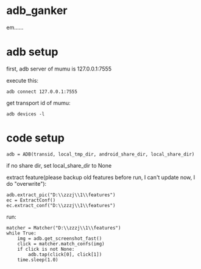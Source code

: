 # adb_ganker
em......

# adb setup
first, adb server of mumu is 127.0.0.1:7555

execute this: 

`adb connect 127.0.0.1:7555`

get transport id of mumu: 

`adb devices -l`


# code setup

`adb = ADB(transid, local_tmp_dir, android_share_dir, local_share_dir)`
  
if no share dir, set local_share_dir to None

extract feature(please backup old features before run, I can't update now, I do "overwrite"):

```
adb.extract_pic("D:\\zzzj\\1\\features")
ec = ExtractConf()
ec.extract_conf("D:\\zzzj\\1\\features")
```

run:

```
matcher = Matcher("D:\\zzzj\\1\\features")
while True:
    img = adb.get_screenshot_fast()
    click = matcher.match_confs(img)
    if click is not None:
        adb.tap(click[0], click[1])
    time.sleep(1.0)
```
